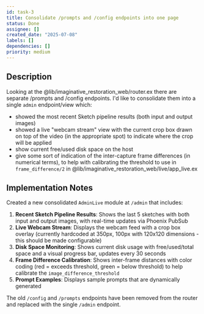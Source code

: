 ```yaml
---
id: task-3
title: Consolidate /prompts and /config endpoints into one page
status: Done
assignee: []
created_date: "2025-07-08"
labels: []
dependencies: []
priority: medium
---
```


## Description

Looking at the @lib/imaginative_restoration_web/router.ex there are separate
/prompts and /config endpoints. I'd like to consolidate them into a single
`admin` endpoint/view which:

- showed the most recent Sketch pipeline results (both input and output images)
- showed a live "webcam stream" view with the current crop box drawn on top of
  the video (in the appropriate spot) to indicate where the crop will be applied
- show current free/used disk space on the host
- give some sort of indication of the inter-capture frame differences (in
  numerical terms), to help with calibrating the threshold to use in
  `frame_difference/2` in @lib/imaginative_restoration_web/live/app_live.ex

## Implementation Notes

Created a new consolidated `AdminLive` module at `/admin` that includes:

1. **Recent Sketch Pipeline Results**: Shows the last 5 sketches with both input and output images, with real-time updates via Phoenix PubSub
2. **Live Webcam Stream**: Displays the webcam feed with a crop box overlay (currently hardcoded at 350px, 100px with 120x120 dimensions - this should be made configurable)
3. **Disk Space Monitoring**: Shows current disk usage with free/used/total space and a visual progress bar, updates every 30 seconds
4. **Frame Difference Calibration**: Shows inter-frame distances with color coding (red = exceeds threshold, green = below threshold) to help calibrate the `image_difference_threshold`
5. **Prompt Examples**: Displays sample prompts that are dynamically generated

The old `/config` and `/prompts` endpoints have been removed from the router and replaced with the single `/admin` endpoint.
